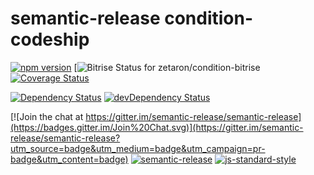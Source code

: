 # semantic-release condition-codeship

[![npm version](https://badge.fury.io/js/%40zetaron%2Fcondition-bitrise.svg)](http://badge.fury.io/js/%40zetaron%2Fcondition-bitrise)
[![Bitrise Status for zetaron/condition-bitrise]()
[![Coverage Status](https://coveralls.io/repos/zetaron/condition-bitrise/badge.svg?branch=master&service=github)](https://coveralls.io/github/zetaron/condition-bitrise?branch=master)

[![Dependency Status](https://david-dm.org/zetaron/condition-bitrise/master.svg)](https://david-dm.org/zetaron/condition-bitrise/master)
[![devDependency Status](https://david-dm.org/zetaron/condition-bitrise/master/dev-status.svg)](https://david-dm.org/zetaron/condition-bitrise/master#info=devDependencies)

[![Join the chat at https://gitter.im/semantic-release/semantic-release](https://badges.gitter.im/Join%20Chat.svg)](https://gitter.im/semantic-release/semantic-release?utm_source=badge&utm_medium=badge&utm_campaign=pr-badge&utm_content=badge)
[![semantic-release](https://img.shields.io/badge/%20%20%F0%9F%93%A6%F0%9F%9A%80-semantic--release-e10079.svg)](https://github.com/semantic-release/semantic-release)
[![js-standard-style](https://img.shields.io/badge/code%20style-standard-brightgreen.svg?style=flat)](https://github.com/feross/standard)
